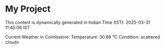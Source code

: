 # My Project

This content is dynamically generated in Indian Time (IST): 2025-03-31 11:45:06 IST


Current Weather in Coimbatore:
Temperature: 30.88 °C
Condition: scattered clouds
